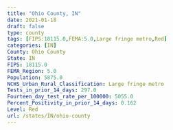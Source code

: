 ```yaml
---
title: "Ohio County, IN"
date: 2021-01-18
draft: false
type: county
tags: [FIPS:18115.0,FEMA:5.0,Large fringe metro,Red]
categories: [IN]
County: Ohio County
State: IN
FIPS: 18115.0
FEMA_Region: 5.0
Population: 5875.0
NCHS_Urban_Rural_Classification: Large fringe metro
Tests_in_prior_14_days: 297.0
Fourteen_day_test_rate_per_100000: 5055.0
Percent_Positivity_in_prior_14_days: 0.162
Level: Red
url: /states/IN/ohio-county
---
```



